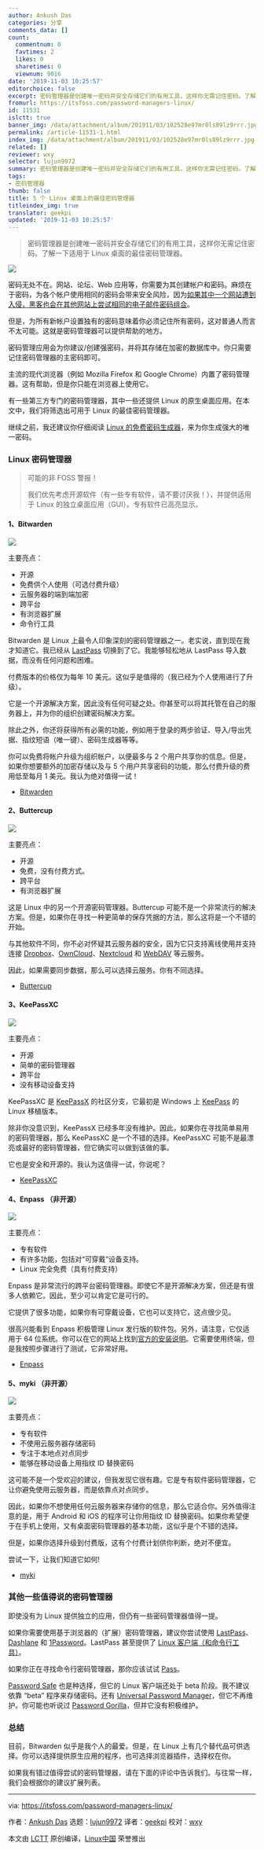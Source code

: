 ```yaml
---
author: Ankush Das
categories: 分享
comments_data: []
count:
  commentnum: 0
  favtimes: 2
  likes: 0
  sharetimes: 0
  viewnum: 9016
date: '2019-11-03 10:25:57'
editorchoice: false
excerpt: 密码管理器是创建唯一密码并安全存储它们的有用工具，这样你无需记住密码。了解一下适用于 Linux 桌面的最佳密码管理器。
fromurl: https://itsfoss.com/password-managers-linux/
id: 11531
islctt: true
banner_img: /data/attachment/album/201911/03/102528e97mr0ls89lz9rrr.jpg
permalink: /article-11531-1.html
index_img: /data/attachment/album/201911/03/102528e97mr0ls89lz9rrr.jpg.thumb.jpg
related: []
reviewer: wxy
selector: lujun9972
summary: 密码管理器是创建唯一密码并安全存储它们的有用工具，这样你无需记住密码。了解一下适用于 Linux 桌面的最佳密码管理器。
tags:
- 密码管理器
thumb: false
title: 5 个 Linux 桌面上的最佳密码管理器
titleindex_img: true
translator: geekpi
updated: '2019-11-03 10:25:57'
---
```



> 
> 密码管理器是创建唯一密码并安全存储它们的有用工具，这样你无需记住密码。了解一下适用于 Linux 桌面的最佳密码管理器。
> 
> 
> 


![](/data/attachment/album/201911/03/102528e97mr0ls89lz9rrr.jpg)


密码无处不在。网站、论坛、Web 应用等，你需要为其创建帐户和密码。麻烦在于密码，为各个帐户使用相同的密码会带来安全风险，因为[如果其中一个网站遭到入侵，黑客也会在其他网站上尝试相同的电子邮件密码组合](https://medium.com/@computerphonedude/one-of-my-old-passwords-was-hacked-on-6-different-sites-and-i-had-no-clue-heres-how-to-quickly-ced23edf3b62)。


但是，为所有新帐户设置独有的密码意味着你必须记住所有密码，这对普通人而言不太可能。这就是密码管理器可以提供帮助的地方。


密码管理应用会为你建议/创建强密码，并将其存储在加密的数据库中。你只需要记住密码管理器的主密码即可。


主流的现代浏览器（例如 Mozilla Firefox 和 Google Chrome）内置了密码管理器。这有帮助，但是你只能在浏览器上使用它。


有一些第三方专门的密码管理器，其中一些还提供 Linux 的原生桌面应用。在本文中，我们将筛选出可用于 Linux 的最佳密码管理器。


继续之前，我还建议你仔细阅读 [Linux 的免费密码生成器](https://itsfoss.com/password-generators-linux/)，来为你生成强大的唯一密码。


### Linux 密码管理器



> 
> 可能的非 FOSS 警报！
> 
> 
> 我们优先考虑开源软件（有一些专有软件，请不要讨厌我！），并提供适用于 Linux 的独立桌面应用（GUI）。专有软件已高亮显示。
> 
> 
> 


#### 1、Bitwarden


![](/data/attachment/album/201911/03/102601ta6d7qhcmeqe73zz.png)


主要亮点：


* 开源
* 免费供个人使用（可选付费升级）
* 云服务器的端到端加密
* 跨平台
* 有浏览器扩展
* 命令行工具


Bitwarden 是 Linux 上最令人印象深刻的密码管理器之一。老实说，直到现在我才知道它。我已经从 [LastPass](https://www.lastpass.com/) 切换到了它。我能够轻松地从 LastPass 导入数据，而没有任何问题和困难。


付费版本的价格仅为每年 10 美元。这似乎是值得的（我已经为个人使用进行了升级）。


它是一个开源解决方案，因此没有任何可疑之处。你甚至可以将其托管在自己的服务器上，并为你的组织创建密码解决方案。


除此之外，你还将获得所有必需的功能，例如用于登录的两步验证、导入/导出凭据、指纹短语（唯一键）、密码生成器等等。


你可以免费将帐户升级为组织帐户，以便最多与 2 个用户共享你的信息。但是，如果你想要额外的加密存储以及与 5 个用户共享密码的功能，那么付费升级的费用低至每月 1 美元。我认为绝对值得一试！


* [Bitwarden](https://bitwarden.com/)


#### 2、Buttercup


![](/data/attachment/album/201911/03/102603am99ae9ex3z2ax04.png)


主要亮点：


* 开源
* 免费，没有付费方式。
* 跨平台
* 有浏览器扩展


这是 Linux 中的另一个开源密码管理器。Buttercup 可能不是一个非常流行的解决方案。但是，如果你在寻找一种更简单的保存凭据的方法，那么这将是一个不错的开始。


与其他软件不同，你不必对怀疑其云服务器的安全，因为它只支持离线使用并支持连接 [Dropbox](https://www.dropbox.com/)、[OwnCloud](https://owncloud.com/)、[Nextcloud](https://nextcloud.com/) 和 [WebDAV](https://en.wikipedia.org/wiki/WebDAV) 等云服务。


因此，如果需要同步数据，那么可以选择云服务。你有不同选择。


* [Buttercup](https://buttercup.pw/)


#### 3、KeePassXC


![](/data/attachment/album/201911/03/102605aucddqc20xqd300e.png)


主要亮点：


* 开源
* 简单的密码管理器
* 跨平台
* 没有移动设备支持


KeePassXC 是 [KeePassX](https://www.keepassx.org/) 的社区分支，它最初是 Windows 上 [KeePass](https://keepass.info/) 的 Linux 移植版本。


除非你没意识到，KeePassX 已经多年没有维护。因此，如果你在寻找简单易用的密码管理器，那么 KeePassXC 是一个不错的选择。KeePassXC 可能不是最漂亮或最好的密码管理器，但它确实可以做到该做的事。


它也是安全和开源的。我认为这值得一试，你说呢？


* [KeePassXC](https://keepassxc.org)


#### 4、Enpass （非开源）


![](/data/attachment/album/201911/03/102607yx95xbk6k9kzrt2q.png)


主要亮点：


* 专有软件
* 有许多功能，包括对“可穿戴”设备支持。
* Linux 完全免费（具有付费支持）


Enpass 是非常流行的跨平台密码管理器。即使它不是开源解决方案，但还是有很多人依赖它。因此，至少可以肯定它是可行的。


它提供了很多功能，如果你有可穿戴设备，它也可以支持它，这点很少见。


很高兴能看到 Enpass 积极管理 Linux 发行版的软件包。另外，请注意，它仅适用于 64 位系统。你可以在它的网站上找到[官方的安装说明](https://www.enpass.io/support/kb/general/how-to-install-enpass-on-linux/)。它需要使用终端，但是我按照步骤进行了测试，它非常好用。


* [Enpass](https://www.enpass.io/)


#### 5、myki （非开源）


![](/data/attachment/album/201911/03/102614yxagj84xdaurjrte.png)


主要亮点：


* 专有软件
* 不使用云服务器存储密码
* 专注于本地点对点同步
* 能够在移动设备上用指纹 ID 替换密码


这可能不是一个受欢迎的建议，但我发现它很有趣。它是专有软件密码管理器，它让你避免使用云服务器，而是依靠点对点同步。


因此，如果你不想使用任何云服务器来存储你的信息，那么它适合你。另外值得注意的是，用于 Android 和 iOS 的程序可让你用指纹 ID 替换密码。如果你希望便于在手机上使用，又有桌面密码管理器的基本功能，这似乎是个不错的选择。


但是，如果你选择升级到付费版，这有个付费计划供你判断，绝对不便宜。


尝试一下，让我们知道它如何!


* [myki](https://myki.com/)


### 其他一些值得说的密码管理器


即使没有为 Linux 提供独立的应用，但仍有一些密码管理器值得一提。


如果你需要使用基于浏览器的（扩展）密码管理器，建议你尝试使用 [LastPass](https://lastpass.com/)、[Dashlane](https://www.dashlane.com/) 和 [1Password](https://1password.com/)。LastPass 甚至提供了 [Linux 客户端（和命令行工具）](https://lastpass.com/misc_download2.php)。


如果你正在寻找命令行密码管理器，那你应该试试 [Pass](https://www.passwordstore.org/)。


[Password Safe](https://pwsafe.org/) 也是种选择，但它的 Linux 客户端还处于 beta 阶段。我不建议依靠 “beta” 程序来存储密码。还有 [Universal Password Manager](http://upm.sourceforge.net/)，但它不再维护。你可能也听说过 [Password Gorilla](https://github.com/zdia/gorilla/wiki)，但并它没有积极维护。


### 总结


目前，Bitwarden 似乎是我个人的最爱。但是，在 Linux 上有几个替代品可供选择。你可以选择提供原生应用的程序，也可选择浏览器插件，选择权在你。


如果我有错过值得尝试的密码管理器，请在下面的评论中告诉我们。与往常一样，我们会根据你的建议扩展列表。




---


via: <https://itsfoss.com/password-managers-linux/>


作者：[Ankush Das](https://itsfoss.com/author/ankush/) 选题：[lujun9972](https://github.com/lujun9972) 译者：[geekpi](https://github.com/geekpi) 校对：[wxy](https://github.com/wxy)


本文由 [LCTT](https://github.com/LCTT/TranslateProject) 原创编译，[Linux中国](https://linux.cn/) 荣誉推出